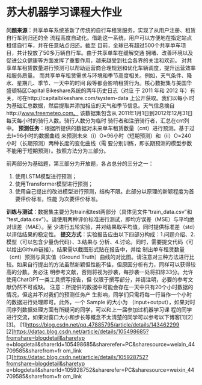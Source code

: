 # 苏大机器学习课程大作业
**问题来源**：共享单车系统革新了传统的自行车租赁服务，实现了从用户注册、租赁自行车到归还的全
流程高度自动化。借助这一系统，用户可以方便地在指定站点租借自行车，并在任意站点归还。截至
目前，全球已有超过500个共享单车项目，共计投放了50多万辆自行车。由于共享单车在缓解交通
拥堵、改善环境以及促进公众健康等方面发挥了重要作用，越来越受到社会各界的关注和欢迎。 
对共享单车租赁数量进行预测可以帮助运营商合理规划和优化车辆调度，提升运营效率和服务质量。
而共享单车租赁需求与环境和季节高度相关。例如，天气条件、降水、星期几、季节、一天中的时间
段等都会影响租赁行为。核心数据集与美国华盛顿特区Capital Bikeshare系统的两年历史日志（对应
于 2011 年和 2012 年）有关，可在http://capitalbikeshare.com/system-data 上公开获取。我们以每小
时为基础汇总数据，然后提取并添加相应的天气和季节信息。天气信息摘自http://www.freemeteo.com。
该数据集包含从 2011年1月1日到2012年12月31日每天每小时的骑行人数。骑行人数分为临时
骑行者和注册骑行者，汇总在cnt列中。 
**预测任务**：根据所提供的数据对未来单车租赁数量（cnt）进行预测。基于过去I=96小时的数据曲线
来预测未来（i）O=96小时（短期预测）和（ii）O=240小时（长期预测）两种长度的变化曲线（需
要分别训练，即长期预测的模型参数不能用于短期预测）。按照方法分为三部分。 
 
前两部分为基础题，第三部分为开放题，各占总分的三分之一： 
1. 使用LSTM模型进行预测； 
2. 使用Transformer模型进行预测； 
3. 使用自己提出的改进模型进行预测，结构不限。此部分以原理的新颖程度为首要评价标准，性能
为次要评价标准。 
 
**训练与测试**：数据集主要分为train和test两部分（具体见文件“train_data.csv”和
“test_data.csv”）。请使用两种评价标准进行测试，即均方误差（MSE）与平均绝对误差（MAE）。至
少进行五轮实验，并对结果取平均值，同时提供标准差（std）以评估结果的稳定性。 
**提交方式**：实验报告应由以下四部分构成：1.问题介绍、2.模型（可以包含少量伪代码）、3.结果与
分析、4.讨论。同时，需要提交代码（可以给出Github链接）。结果需以截图形式贴在报告中，并绘
制出单车租赁数量（cnt）预测与真实值（Ground Truth）曲线的对比图。请注意对三种方法进行比
较。如果自行提出的方法虽然新颖但性能不佳，但原因分析有力，同样可以获得较高的分数。务必注
明参考文献，否则将视为抄袭，每抄袭一处将扣除33分。允许使用ChatGPT一类工具撰写报告，但
仅限于撰写部分，并请注明，必要的参考文献仍然不可或缺。 
注意：所提供的数据中可能会存在一天中只有20个小时数据的情况，但这并不对我们的预测任务产
生影响，同学们只需将每一行当作一个小时的数据进行处理即可。此外，一个 Sample 的大小为
（input+output），如果对时间序列数据处理方面有所疑问的同学，可以和上一届参加过机器学习课
程的同学进行交流，如果对窗口大小和步长等概念不太清楚的同学可以参考以下博客[1][2][3]。 
[1]https://blog.csdn.net/qq_47885795/article/details/143462299 
[2]https://datac.blog.csdn.net/article/details/105498685?fromshare=blogdetail&sharetyp
 e=blogdetail&sharerId=105498685&sharerefer=PC&sharesource=weixin_44709585&sharefrom=fr
 om_link 
[3]https://datac.blog.csdn.net/article/details/105928752?fromshare=blogdetail&sharetyp
 e=blogdetail&sharerId=105928752&sharerefer=PC&sharesource=weixin_44709585&sharefrom=fr
 om_link
